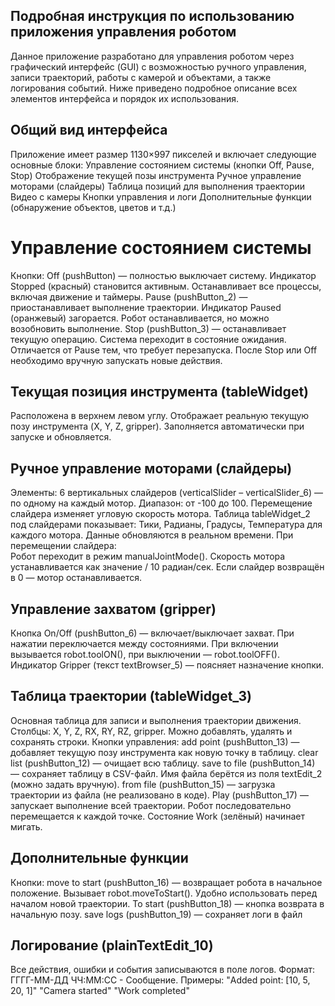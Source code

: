 ## Подробная инструкция по использованию приложения управления роботом
Данное приложение разработано для управления роботом через графический интерфейс (GUI) с возможностью ручного управления, записи траекторий, работы с камерой и объектами, а также логирования событий. Ниже приведено подробное описание всех элементов интерфейса и порядок их использования.

## Общий вид интерфейса
Приложение имеет размер 1130×997 пикселей и включает следующие основные блоки:
  Управление состоянием системы (кнопки Off, Pause, Stop)
  Отображение текущей позы инструмента
  Ручное управление моторами (слайдеры)
  Таблица позиций для выполнения траектории
  Видео с камеры
  Кнопки управления и логи
  Дополнительные функции (обнаружение объектов, цветов и т.д.)

# Управление состоянием системы
Кнопки:
  Off (pushButton) — полностью выключает систему.
  Индикатор Stopped (красный) становится активным.
  Останавливает все процессы, включая движение и таймеры.
  Pause (pushButton_2) — приостанавливает выполнение траектории.
  Индикатор Paused (оранжевый) загорается.
  Робот останавливается, но можно возобновить выполнение.
  Stop (pushButton_3) — останавливает текущую операцию.
  Система переходит в состояние ожидания.
  Отличается от Pause тем, что требует перезапуска.
  После Stop или Off необходимо вручную запускать новые действия. 

## Текущая позиция инструмента (tableWidget)
  Расположена в верхнем левом углу. Отображает реальную текущую позу инструмента (X, Y, Z, gripper).
  Заполняется автоматически при запуске и обновляется.
## Ручное управление моторами (слайдеры)
Элементы:
  6 вертикальных слайдеров (verticalSlider – verticalSlider_6) — по одному на каждый мотор.
  Диапазон: от -100 до 100.
  Перемещение слайдера изменяет угловую скорость мотора.
  Таблица tableWidget_2 под слайдерами показывает:
  Тики, Радианы, Градусы, Температура для каждого мотора.
  Данные обновляются в реальном времени.
  При перемещении слайдера:     
    Робот переходит в режим manualJointMode().
    Скорость мотора устанавливается как значение / 10 радиан/сек.
    Если слайдер возвращён в 0 — мотор останавливается.
## Управление захватом (gripper)
  Кнопка On/Off (pushButton_6) — включает/выключает захват.
  При нажатии переключается между состояниями.
  При включении вызывается robot.toolON(), при выключении — robot.toolOFF().
  Индикатор Gripper (текст textBrowser_5) — поясняет назначение кнопки.
## Таблица траектории (tableWidget_3)
  Основная таблица для записи и выполнения траектории движения.
  Столбцы: X, Y, Z, RX, RY, RZ, gripper.
  Можно добавлять, удалять и сохранять строки.
  Кнопки управления:
  add point (pushButton_13) — добавляет текущую позу инструмента как новую точку в таблицу.
  clear list (pushButton_12) — очищает всю таблицу.
  save to file (pushButton_14) — сохраняет таблицу в CSV-файл.
  Имя файла берётся из поля textEdit_2 (можно задать вручную).
  from file (pushButton_15) — загрузка траектории из файла (не реализовано в коде).
  Play (pushButton_17) — запускает выполнение всей траектории.
  Робот последовательно перемещается к каждой точке.
  Состояние Work (зелёный) начинает мигать.

## Дополнительные функции
Кнопки:
  move to start (pushButton_16) — возвращает робота в начальное положение.
  Вызывает robot.moveToStart().
  Удобно использовать перед началом новой траектории.
  To start (pushButton_18) — кнопка возврата в начальную позу.
  save logs (pushButton_19) — сохраняет логи в файл 
## Логирование (plainTextEdit_10)
  Все действия, ошибки и события записываются в поле логов.
  Формат: ГГГГ-ММ-ДД ЧЧ:ММ:СС - Сообщение.
  Примеры:
  "Added point: [10, 5, 20, 1]"
  "Camera started"
  "Work completed"
